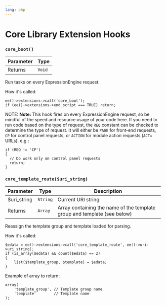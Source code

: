 ```yaml
---
lang: php
---
```


<!--
    This source file is part of the open source project
    ExpressionEngine User Guide (https://github.com/ExpressionEngine/ExpressionEngine-User-Guide)

    @link      https://expressionengine.com/
    @copyright Copyright (c) 2003-2020, Packet Tide, LLC (https://www.packettide.com)
    @license   https://expressionengine.com/license Licensed under Apache License, Version 2.0
-->

# Core Library Extension Hooks

### `core_boot()`

| Parameter | Type   |
| --------- | ------ |
| Returns   | `Void` |

Run tasks on every ExpressionEngine request.

How it's called:

    ee()->extensions->call('core_boot');
    if (ee()->extensions->end_script === TRUE) return;

NOTE: **Note:** This hook fires on every ExpressionEngine request, so be mindful of the speed and resource usage of your code here. If you need to run code based on the type of request, the `REQ` constant can be checked to determine the type of request. It will either be `PAGE` for front-end requests, `CP` for control panel requests, or `ACTION` for module action requests (`ACT=` URLs). e.g.:

    if (REQ != 'CP')
    {
      // Do work only on control panel requests
      return;
    }

### `core_template_route($uri_string)`

| Parameter    | Type     | Description                                                              |
| ------------ | -------- | ------------------------------------------------------------------------ |
| \$uri_string | `String` | Current URI string                                                       |
| Returns      | `Array`  | Array containing the name of the template group and template (see below) |

Reassign the template group and template loaded for parsing.

How it's called:

    $edata = ee()->extensions->call('core_template_route', ee()->uri->uri_string);
    if (is_array($edata) && count($edata) == 2)
    {
        list($template_group, $template) = $edata;
    }

Example of array to return:

    array(
        'template_group', // Template group name
        'template'        // Template name
    );
